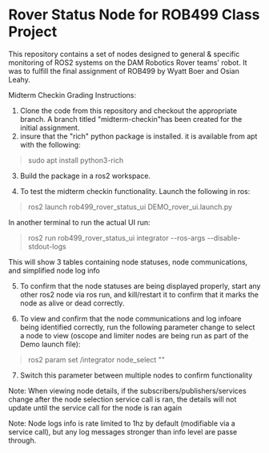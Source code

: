 # Rover Status Node for ROB499 Class Project

This repository contains a set of nodes designed to general & specific monitoring of ROS2 systems on the DAM Robotics Rover teams' robot. It was to fulfill the final assignment of ROB499 by Wyatt Boer and Osian Leahy.

Midterm Checkin Grading Instructions:
1. Clone the code from this repository and checkout the appropriate branch. A branch titled "midterm-checkin"has been created for the initial assignment.
2. insure that the "rich" python package is installed. it is available from apt with the following:
> sudo apt install python3-rich

3. Build the package in a ros2 workspace.

4. To test the midterm checkin functionality. Launch the following in ros:

> ros2 launch rob499_rover_status_ui DEMO_rover_ui.launch.py

In another terminal to run the actual UI run:  

>ros2 run rob499_rover_status_ui integrator --ros-args --disable-stdout-logs  

This will show 3 tables containing node statuses, node communications, and simplified node log info

5. To confirm that the node statuses are being displayed properly, start any other ros2 node via ros run, and kill/restart it to confirm that it marks the node as alive or dead correctly.

6. To view and confirm that the node communications and log infoare being identified correctly, run the following parameter change to select a node to view (oscope and limiter nodes are being run as part of the Demo launch file):
> ros2 param set /integrator node_select "<NAME OF NODE>"

7. Switch this parameter between multiple nodes to confirm functionality

Note: When viewing node details, if the subscribers/publishers/services change after the node selection service call is ran, the details will not update until the service call for the node is ran again

Note: Node logs info is rate limited to 1hz by default (modifiable via a service call), but any log messages stronger than info level are passe through.
